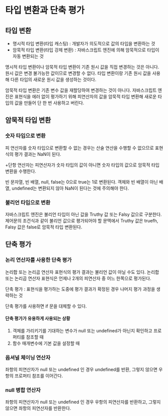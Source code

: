 # 타입 변환과 단축 평가

## 타입 변환

- 명시적 타입 변환(타입 캐스팅) : 개발자가 의도적으로 값의 타입을 변환하는 것
- 암묵적 타입 변환(타입 강제 변환) : 자바스크립트 엔진에 의해 암묵적으로 타입이 자동 변환되는 것

명시적 타입 변환이나 암묵적 타입 변환이 기존 원시 값을 직접 변경하는 것은 아니다. 원시 값은 변경 불가능한 값이므로 변경할 수 없다. 타입 변환이랑 기존 원시 값을 사용해 다른 타입의 새로운 원시 값을 생성하는 것이다.

암묵적 타입 변환은 기존 변수 값을 재할당하여 변경하는 것이 아니다. 자바스크립트 엔진은 표현식을 에러 없이 평가하기 위해 피연산자의 값을 암묵적 타입 변환해 새로운 타입의 값을 만들어 단 한 번 사용하고 버린다.

## 암묵적 타입 변환

### 숫자 타입으로 변환

피 연산자를 숫자 타입으로 변환할 수 없는 경우는 산술 연산을 수행할 수 없으므로 표현식의 평가 결과는 NaN이 된다.

+단항 연산자는 피연산자가 숫자 타입의 값이 아니면 숫자 타입의 값으로 암묵적 타입 변환을 수행한다.

빈 문자열, 빈 배열, null, false는 0으로 true는 1로 변환된다. 객체와 빈 배열이 아닌 배열, undefined는 변환되지 않아 NaN이 된다는 것에 주의해야 한다.

### 불리언 타입으로 변환

자바스크립트 엔진은 불리언 타입이 아닌 값을 Truthy 값 또는 Falsy 값으로 구분한다. 제어문의 조건식과 같이 불리언 값으로 평가되어야 할 문맥에서 Truthy 값은 truefh, Falsy 값은 false로 암묵적 타입 변환된다.

## 단축 평가

### 논리 연산자를 사용한 단축 평가

논리합 또는 논리곱 연산자 표현식의 평가 결과는 불리언 값이 아닐 수도 있다. 논리합 또는 논리곱 연산자 표현식은 언제나 2개의 피연산자 중 어느 한쪽으로 평가된다.

단축 평가 : 표현식을 평가하는 도중에 평가 결과가 확정된 경우 나머지 평가 과정을 생략하는 것

단축 평가를 사용하면 if 문을 대체할 수 있다.

#### 단축 평가가 유용하게 사용되는 상황

1. 객체를 가리키기를 기대하는 변수가 null 또는 undefined가 아닌지 확인하고 프로퍼티를 참조할 때
2. 함수 매개변수에 기본 값을 설정할 때

### 옵셔널 체이닝 연산자

좌항의 피연산자가 null 또는 undefined 인 경우 undefined를 반환, 그렇지 않으면 우항의 프로퍼티 참조를 이어간다.

### null 병합 연산자

좌항의 피연산자가 null 또는 undefined 인 경우 우항의 피연산자를 반환하고, 그렇지 않으면 좌항의 피연산자를 반환한다.

